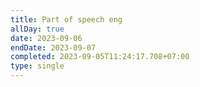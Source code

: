```yaml
---
title: Part of speech eng
allDay: true
date: 2023-09-06
endDate: 2023-09-07
completed: 2023-09-05T11:24:17.708+07:00
type: single
---
```

